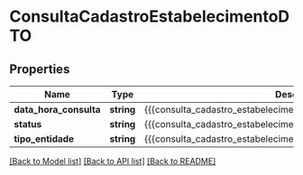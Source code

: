 # ConsultaCadastroEstabelecimentoDTO

## Properties
Name | Type | Description | Notes
------------ | ------------- | ------------- | -------------
**data_hora_consulta** | **string** | {{{consulta_cadastro_estabelecimento_d_t_o_data_hora_consulta_value}}} | [optional] 
**status** | **string** | {{{consulta_cadastro_estabelecimento_d_t_o_status_value}}} | [optional] 
**tipo_entidade** | **string** | {{{consulta_cadastro_estabelecimento_d_t_o_tipo_entidade_value}}} | [optional] 

[[Back to Model list]](../README.md#documentation-for-models) [[Back to API list]](../README.md#documentation-for-api-endpoints) [[Back to README]](../README.md)


